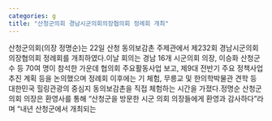 ```yaml
---
categories: g
title: "산청군의회 경남시군의회의장협의회 정례회 개최"
---
```

산청군의회(의장 정명순)는 22일 산청 동의보감촌 주제관에서 제232회 경남시군의회의장협의회 정례회를 개최하였다.이날 회의는 경남 16개 시군의회 의장, 이승화 산청군수 등 70여 명이 참석한 가운데 협의회 주요활동사업 보고, 제9대 전반기 주요 정책사업 추진 계획 등을 논의했으며 정례회 이후에는 기 체험, 무릉교 및 한의학박물관 견학 등 대한민국 힐링관광의 중심지 동의보감촌을 직접 체험하는 시간을 가졌다.정명순 산청군의회 의장은 환영사를 통해 “산청군을 방문한 시군 의회 의장들에게 환영과 감사하다”라며 “내년 산청군에서 개최되는